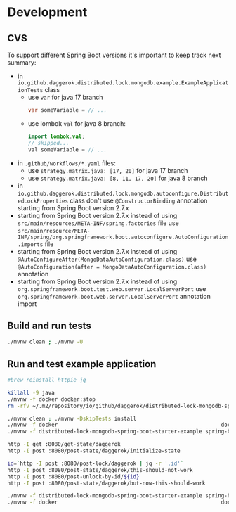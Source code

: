 # Development

## CVS

To support different Spring Boot versions it's important to keep track next summary:
* in `io.github.daggerok.distributed.lock.mongodb.example.ExampleApplicationTests` class
  * use `var` for java 17 branch
    ```java
    var someVariable = // ...
    ```
  * use lombok `val` for java 8 branch:
    ```java
    import lombok.val;
    // skipped...
    val someVariable = // ...
    ```
* in `.github/workflows/*.yaml` files:
  * use `strategy.matrix.java: [17, 20]` for java 17 branch
  * use `strategy.matrix.java: [8, 11, 17, 20]` for java 8 branch
* in `io.github.daggerok.distributed.lock.mongodb.autoconfigure.DistributedLockProperties` class
  don't use `@ConstructorBinding` annotation starting from Spring Boot version 2.7.x
* starting from Spring Boot version 2.7.x instead of using `src/main/resources/META-INF/spring.factories` file
  use `src/main/resource/META-INF/spring/org.springframework.boot.autoconfigure.AutoConfiguration.imports` file
* starting from Spring Boot version 2.7.x instead of using `@AutoConfigureAfter(MongoDataAutoConfiguration.class)`
  use `@AutoConfiguration(after = MongoDataAutoConfiguration.class)` annotation
* starting from Spring Boot version 2.7.x instead of using `org.springframework.boot.test.web.server.LocalServerPort`
  use `org.springframework.boot.web.server.LocalServerPort` annotation import

## Build and run tests

```bash
./mvnw clean ; ./mvnw -U
```

## Run and test example application

```bash
#brew reinstall httpie jq

killall -9 java
./mvnw -f docker docker:stop
rm -rfv ~/.m2/repository/io/github/daggerok/distributed-lock-mongodb-spring-boot-starter

./mvnw clean ; ./mvnw -DskipTests install
./mvnw -f docker                                                    docker:start
./mvnw -f distributed-lock-mongodb-spring-boot-starter-example spring-boot:start

http -I get :8080/get-state/daggerok
http -I post :8080/post-state/daggerok/initialize-state

id=`http -I post :8080/post-lock/daggerok | jq -r '.id'`
http -I post :8080/post-state/daggerok/this-should-not-work
http -I post :8080/post-unlock-by-id/${id}
http -I post :8080/post-state/daggerok/but-now-this-should-work

./mvnw -f distributed-lock-mongodb-spring-boot-starter-example spring-boot:stop
./mvnw -f docker                                                    docker:stop
```
